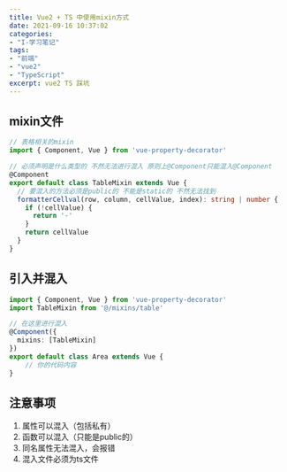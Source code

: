 ```yaml
---
title: Vue2 + TS 中使用mixin方式
date: 2021-09-16 10:37:02
categories:
- "I-学习笔记"
tags:
- "前端"
- "vue2"
- "TypeScript"
excerpt: vue2 TS 踩坑
---
```




## mixin文件

~~~typescript
// 表格相关的mixin
import { Component, Vue } from 'vue-property-decorator'

// 必须声明是什么类型的 不然无法进行混入 原则上@Component只能混入@Component
@Component
export default class TableMixin extends Vue {
  // 要混入的方法必须是public的 不能是static的 不然无法找到
  formatterCellval(row, column, cellValue, index): string | number {
    if (!cellValue) {
      return '-'
    }
    return cellValue
  }
}

~~~



## 引入并混入

~~~typescript
import { Component, Vue } from 'vue-property-decorator'
import TableMixin from '@/mixins/table'

// 在这里进行混入
@Component({
  mixins: [TableMixin]
})
export default class Area extends Vue {
    // 你的代码内容
}
~~~



## 注意事项

1. 属性可以混入（包括私有）
2. 函数可以混入（只能是public的）
3. 同名属性无法混入，会报错
4. 混入文件必须为ts文件